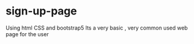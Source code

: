 # sign-up-page
Using html CSS and bootstrap5
Its a very basic , very common used web page for the user
